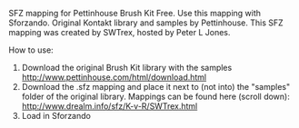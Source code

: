 SFZ mapping for Pettinhouse Brush Kit Free. Use this mapping with Sforzando. Original Kontakt library and samples by Pettinhouse.
This SFZ mapping was created by SWTrex, hosted by Peter L Jones. 

How to use:

1. Download the original Brush Kit library with the samples http://www.pettinhouse.com/html/download.html
2. Download the .sfz mapping and place it next to (not into) the "samples" folder of the original library. Mappings can be found here (scroll down): http://www.drealm.info/sfz/K-v-R/SWTrex.html
3. Load in Sforzando


